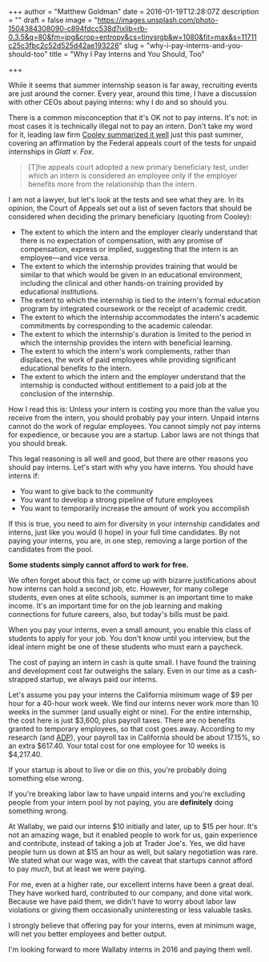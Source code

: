 +++
author = "Matthew Goldman"
date = 2016-01-19T12:28:07Z
description = ""
draft = false
image = "https://images.unsplash.com/photo-1504384308090-c894fdcc538d?ixlib=rb-0.3.5&q=80&fm=jpg&crop=entropy&cs=tinysrgb&w=1080&fit=max&s=11711c25c3fbc2c52d525d42ae193226"
slug = "why-i-pay-interns-and-you-should-too"
title = "Why I Pay Interns and You Should, Too"

+++


While it seems that summer internship season is far away, recruiting events are just around the corner. Every year, around this time, I have a discussion with other CEOs about paying interns: why I do and so should you.

There is a common misconception that it's OK not to pay interns. It's not: in most cases it is technically illegal not to pay an intern. Don't take my word for it, leading law firm [Cooley summarized it well](https://cooley.com/new-rules-for-hiring-unpaid-interns) just this past summer, covering an affirmation by the Federal appeals court of the tests for unpaid internships in *Glatt v. Fox*.

>[T]he appeals court adopted a new primary beneficiary test, under which an intern is considered an employee only if the employer benefits more from the relationship than the intern.

I am not a lawyer, but let's look at the tests and see what they are. In its opinion, the Court of Appeals set out a list of seven factors that should be considered when deciding the primary beneficiary (quoting from Cooley):

* The extent to which the intern and the employer clearly understand that there is no expectation of compensation, with any promise of compensation, express or implied, suggesting that the intern is an employee—and vice versa.
* The extent to which the internship provides training that would be similar to that which would be given in an educational environment, including the clinical and other hands-on training provided by educational institutions.
* The extent to which the internship is tied to the intern's formal education program by integrated coursework or the receipt of academic credit.
* The extent to which the internship accommodates the intern's academic commitments by corresponding to the academic calendar.
* The extent to which the internship's duration is limited to the period in which the internship provides the intern with beneficial learning.
* The extent to which the intern's work complements, rather than displaces, the work of paid employees while providing significant educational benefits to the intern.
* The extent to which the intern and the employer understand that the internship is conducted without entitlement to a paid job at the conclusion of the internship.

How I read this is: Unless your intern is costing you more than the value you receive from the intern, you should probably pay your intern. Unpaid interns cannot do the work of regular employees. You cannot simply not pay interns for expedience, or because you are a startup. Labor laws are not things that you should break.

This legal reasoning is all well and good, but there are other reasons you should pay interns. Let's start with why you have interns. You should have interns if:

* You want to give back to the community
* You want to develop a strong pipeline of future employees
* You want to temporarily increase the amount of work you accomplish

If this is true, you need to aim for diversity in your internship candidates and interns, just like you would (I hope) in your full time candidates. By not paying your interns, you are, in one step, removing a large portion of the candidates from the pool.

**Some students simply cannot afford to work for free.**

We often forget about this fact, or come up with bizarre justifications about how interns can hold a second job, etc. However, for many college students, even ones at elite schools, summer is an important time to make income. It's an important time for on the job learning and making connections for future careers, also, but today's bills must be paid.

When you pay your interns, even a small amount, you enable this class of students to apply for your job. You don't know until you interview, but the ideal intern might be one of these students who must earn a paycheck.

The cost of paying an intern in cash is quite small. I have found the training and development cost far outweighs the salary. Even in our time as a cash-strapped startup, we always paid our interns.

Let's assume you pay your interns the California minimum wage of $9 per hour for a 40-hour work week. We find our interns never work more than 10 weeks in the summer (and usually eight or nine). For the entire internship, the cost here is just $3,600, plus payroll taxes. There are no benefits granted to temporary employees, so that cost goes away. According to my research (and [ADP](http://www.adp.com/tools-and-resources/compliance-connection/state-taxes/2015-fast-wage-and-tax-facts.aspx)), your payroll tax in California should be about 17.15%, so an extra $617.40. Your total cost for one employee for 10 weeks is $4,217.40.

If your startup is about to live or die on this, you're probably doing something else wrong.

If you're breaking labor law to have unpaid interns and you're excluding people from your intern pool by not paying, you are **definitely** doing something wrong.

At Wallaby, we paid our interns $10 initially and later, up to $15 per hour. It's not an amazing wage, but it enabled people to work for us, gain experience and contribute, instead of taking a job at Trader Joe's. Yes, we did have people turn us down at $15 an hour as well, but salary negotiation was rare. We stated what our wage was, with the caveat that startups cannot afford to pay *much*, but at least we were paying.

For me, even at a higher rate, our excellent interns have been a great deal. They have worked hard, contributed to our company, and done vital work. Because we have paid them, we didn't have to worry about labor law violations or giving them occasionally uninteresting or less valuable tasks.

I strongly believe that offering pay for your interns, even at minimum wage, will net you better employees and better output.

I'm looking forward to more Wallaby interns in 2016 and paying them well.

